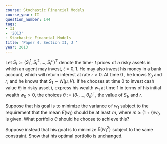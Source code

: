 ```yaml
---
course: Stochastic Financial Models
course_year: II
question_number: 144
tags:
- II
- '2013'
- Stochastic Financial Models
title: 'Paper 4, Section II, J '
year: 2013
---
```




Let $S_{t}:=\left(S_{t}^{1}, S_{t}^{2}, \ldots, S_{t}^{n}\right)^{\mathrm{T}}$ denote the time- $t$ prices of $n$ risky assets in which an agent may invest, $t=0,1$. He may also invest his money in a bank account, which will return interest at rate $r>0$. At time 0 , he knows $S_{0}$ and $r$, and he knows that $S_{1} \sim N(\mu, V)$. If he chooses at time 0 to invest cash value $\theta_{i}$ in risky asset $i$, express his wealth $w_{1}$ at time 1 in terms of his initial wealth $w_{0}>0$, the choices $\theta:=\left(\theta_{1}, \ldots, \theta_{n}\right)^{\mathrm{T}}$, the value of $S_{1}$, and $r$.

Suppose that his goal is to minimize the variance of $w_{1}$ subject to the requirement that the mean $E\left(w_{1}\right)$ should be at least $m$, where $m \geqslant(1+r) w_{0}$ is given. What portfolio $\theta$ should he choose to achieve this?

Suppose instead that his goal is to minimize $E\left(w_{1}^{2}\right)$ subject to the same constraint. Show that his optimal portfolio is unchanged.